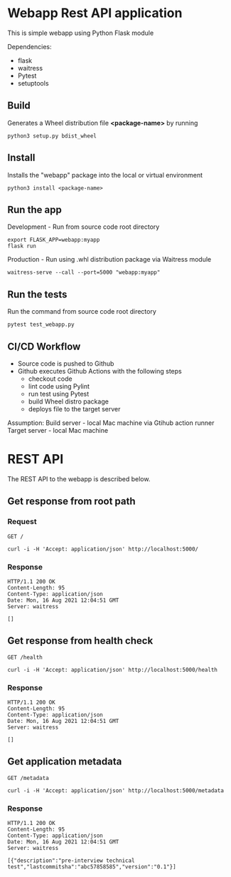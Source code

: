 
# Webapp Rest API application

This is simple webapp using Python Flask module

Dependencies:
* flask
* waitress
* Pytest
* setuptools

## Build

Generates a Wheel distribution file <b>\<package-name\></b> by running

    python3 setup.py bdist_wheel


## Install

Installs the "webapp" package into the local or virtual environment

    python3 install <package-name>


## Run the app

   Development - Run from source code root directory

    export FLASK_APP=webapp:myapp
    flask run

   Production - Run using .whl distribution package via Waitress module

    waitress-serve --call --port=5000 "webapp:myapp"

## Run the tests

   Run the command from source code root directory

    pytest test_webapp.py

## CI/CD Workflow

* Source code is pushed to Github
* Github executes Github Actions with the following steps
  * checkout code
  * lint code using Pylint
  * run test using Pytest
  * build Wheel distro package
  * deploys file to the target server    
    
Assumption:
    Build server - local Mac machine via Gtihub action runner
    Target server - local Mac machine
    
# REST API

The REST API to the webapp is described below.

## Get response from root path

### Request

`GET /`

    curl -i -H 'Accept: application/json' http://localhost:5000/

### Response

    HTTP/1.1 200 OK
    Content-Length: 95
    Content-Type: application/json
    Date: Mon, 16 Aug 2021 12:04:51 GMT
    Server: waitress

    []

## Get response from health check

`GET /health`

    curl -i -H 'Accept: application/json' http://localhost:5000/health

### Response

    HTTP/1.1 200 OK
    Content-Length: 95
    Content-Type: application/json
    Date: Mon, 16 Aug 2021 12:04:51 GMT
    Server: waitress

    []

## Get application metadata

`GET /metadata`

    curl -i -H 'Accept: application/json' http://localhost:5000/metadata

### Response

    HTTP/1.1 200 OK
    Content-Length: 95
    Content-Type: application/json
    Date: Mon, 16 Aug 2021 12:04:51 GMT
    Server: waitress

    [{"description":"pre-interview technical test","lastcommitsha":"abc57858585","version":"0.1"}]
